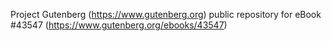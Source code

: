 Project Gutenberg (https://www.gutenberg.org) public repository for eBook #43547 (https://www.gutenberg.org/ebooks/43547)
